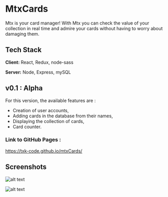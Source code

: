 
# MtxCards

Mtx is your card manager!
With Mtx you can check the value of your collection in real time and admire your cards without having to worry about damaging them.

## Tech Stack

**Client:** React, Redux, node-sass

**Server:** Node, Express, mySQL

## v0.1 : Alpha

For this version, the available features are :
- Creation of user accounts,
- Adding cards in the database from their names,
- Displaying the collection of cards,
- Card counter.

### Link to GitHub Pages :

https://txk-code.github.io/mtxCards/


## Screenshots

![alt text](https://i.imgur.com/jLU22ij.png)

![alt text](https://i.imgur.com/wL2KImm.png)
